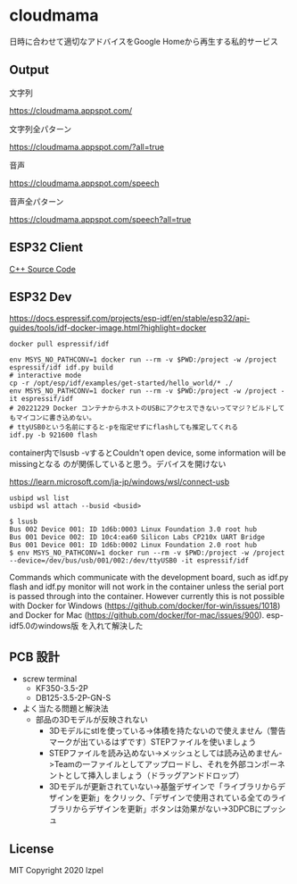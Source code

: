# cloudmama

日時に合わせて適切なアドバイスをGoogle Homeから再生する私的サービス

## Output

文字列

https://cloudmama.appspot.com/

文字列全パターン

https://cloudmama.appspot.com/?all=true

音声

https://cloudmama.appspot.com/speech

音声全パターン

https://cloudmama.appspot.com/speech?all=true

## ESP32 Client

[C++ Source Code](esp32/cloudmama.ino)

## ESP32 Dev

https://docs.espressif.com/projects/esp-idf/en/stable/esp32/api-guides/tools/idf-docker-image.html?highlight=docker
```shell
docker pull espressif/idf

env MSYS_NO_PATHCONV=1 docker run --rm -v $PWD:/project -w /project espressif/idf idf.py build
# interactive mode
cp -r /opt/esp/idf/examples/get-started/hello_world/* ./
env MSYS_NO_PATHCONV=1 docker run --rm -v $PWD:/project -w /project -it espressif/idf
# 20221229 Docker コンテナからホストのUSBにアクセスできないってマジ？ビルドしてもマイコンに書き込めない。
# ttyUSB0という名前にすると-pを指定せずにflashしても推定してくれる
idf.py -b 921600 flash
```

container内でlsusb -vするとCouldn't open device, some information will be missingとなる
のが関係していると思う。デバイスを開けない

https://learn.microsoft.com/ja-jp/windows/wsl/connect-usb

```shell
usbipd wsl list
usbipd wsl attach --busid <busid>
```

```shell
$ lsusb
Bus 002 Device 001: ID 1d6b:0003 Linux Foundation 3.0 root hub
Bus 001 Device 002: ID 10c4:ea60 Silicon Labs CP210x UART Bridge
Bus 001 Device 001: ID 1d6b:0002 Linux Foundation 2.0 root hub
$ env MSYS_NO_PATHCONV=1 docker run --rm -v $PWD:/project -w /project --device=/dev/bus/usb/001/002:/dev/ttyUSB0 -it espressif/idf
```

Commands which communicate with the development board, such as idf.py flash and idf.py monitor will not work in the container unless the serial port is passed through into the container. However currently this is not possible with Docker for Windows (https://github.com/docker/for-win/issues/1018) and Docker for Mac (https://github.com/docker/for-mac/issues/900).
esp-idf5.0のwindows版
を入れて解決した

## PCB 設計

- screw terminal
  - KF350-3.5-2P
  - DB125-3.5-2P-GN-S
- よく当たる問題と解決法
  - 部品の3Dモデルが反映されない
    - 3Dモデルにstlを使っている->体積を持たないので使えません（警告マークが出ているはずです）STEPファイルを使いましょう
    - STEPファイルを読み込めない->メッシュとしては読み込めません->Teamの一ファイルとしてアップロードし、それを外部コンポーネントとして挿入しましょう（ドラッグアンドドロップ）
    - 3Dモデルが更新されていない->基盤デザインで「ライブラリからデザインを更新」をクリック、「デザインで使用されている全てのライブラリからデザインを更新」ボタンは効果がない->3DPCBにプッシュ

## License
MIT Copyright 2020 lzpel
